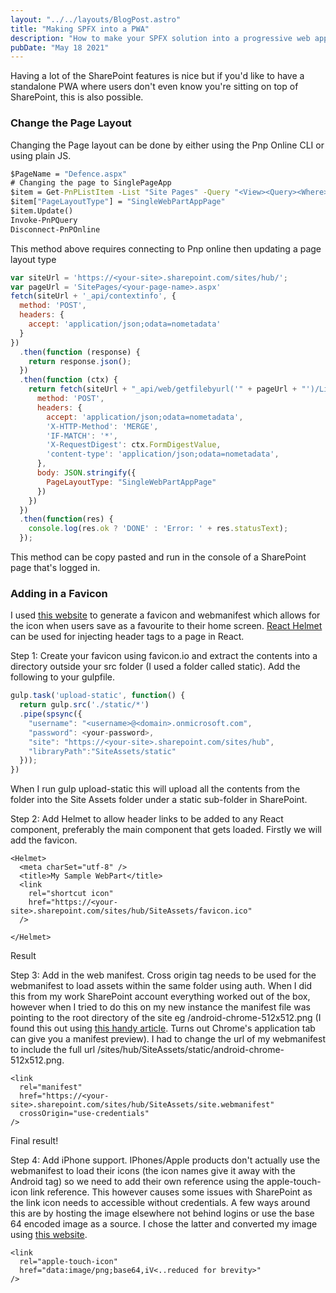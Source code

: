 ```yaml
---
layout: "../../layouts/BlogPost.astro"
title: "Making SPFX into a PWA"
description: "How to make your SPFX solution into a progressive web app."
pubDate: "May 18 2021"
---
```


Having a lot of the SharePoint features is nice but if you'd like to have a standalone PWA where users don't even know you're sitting on top of SharePoint, this is also possible.

### Change the Page Layout

Changing the Page layout can be done by either using the Pnp Online CLI or using plain JS.
```cmd
$PageName = "Defence.aspx"
# Changing the page to SinglePageApp
$item = Get-PnPListItem -List "Site Pages" -Query "<View><Query><Where><Eq><FieldRef Name='FileLeafRef' /><Value Type='Text'>$PageName</Value></Eq></Where></Query></View>"
$item["PageLayoutType"] = "SingleWebPartAppPage"
$item.Update()
Invoke-PnPQuery
Disconnect-PnPOnline
```

This method above requires connecting to Pnp online then updating a page layout type
```js
var siteUrl = 'https://<your-site>.sharepoint.com/sites/hub/';
var pageUrl = 'SitePages/<your-page-name>.aspx'
fetch(siteUrl + '_api/contextinfo', {
  method: 'POST',
  headers: {
    accept: 'application/json;odata=nometadata'
  }
})
  .then(function (response) {
    return response.json();
  })
  .then(function (ctx) {
    return fetch(siteUrl + "_api/web/getfilebyurl('" + pageUrl + "')/ListItemAllFields", {
      method: 'POST',
      headers: {
        accept: 'application/json;odata=nometadata',
        'X-HTTP-Method': 'MERGE',
        'IF-MATCH': '*',
        'X-RequestDigest': ctx.FormDigestValue,
        'content-type': 'application/json;odata=nometadata',
      },
      body: JSON.stringify({
        PageLayoutType: "SingleWebPartAppPage"
      })
    })
  })
  .then(function(res) {
    console.log(res.ok ? 'DONE' : 'Error: ' + res.statusText);
  });
```
This method can be copy pasted and run in the console of a SharePoint page that's logged in.

### Adding in a Favicon

I used [this website](https://favicon.io/) to generate a favicon and webmanifest which allows for the icon when users save as a favourite to their home screen. [React Helmet](https://www.npmjs.com/package/react-helmet) can be used for injecting header tags to a page in React.

Step 1: Create your favicon using favicon.io and extract the contents into a directory outside your src folder (I used a folder called static). Add the following to your gulpfile.
```js
gulp.task('upload-static', function() {
  return gulp.src('./static/*')
  .pipe(spsync({
    "username": "<username>@<domain>.onmicrosoft.com",
    "password": <your-password>,
    "site": "https://<your-site>.sharepoint.com/sites/hub",
    "libraryPath":"SiteAssets/static"
  }));
})
```

When I run gulp upload-static this will upload all the contents from the folder into the Site Assets folder under a static sub-folder in SharePoint.

Step 2: Add Helmet to allow header links to be added to any React component, preferably the main component that gets loaded. Firstly we will add the favicon.

```tsx
<Helmet>
  <meta charSet="utf-8" />
  <title>My Sample WebPart</title>
  <link
    rel="shortcut icon"
    href="https://<your-site>.sharepoint.com/sites/hub/SiteAssets/favicon.ico"
  />
  
</Helmet>
```

Result

Step 3: Add in the web manifest. Cross origin tag needs to be used for the webmanifest to load assets within the same folder using auth. When I did this from my work SharePoint account everything worked out of the box, however when I tried to do this on my new instance the manifest file was pointing to the root directory of the site eg <your-site>/android-chrome-512x512.png (I found this out using [this handy article](https://web.dev/add-manifest-react/). Turns out Chrome's application tab can give you a manifest preview). I had to change the url of my webmanifest to include the full url /sites/hub/SiteAssets/static/android-chrome-512x512.png.
```tsx
<link
  rel="manifest"
  href="https://<your-site>.sharepoint.com/sites/hub/SiteAssets/site.webmanifest"
  crossOrigin="use-credentials"
/>
```

Final result!

Step 4: Add iPhone support. IPhones/Apple products don't actually use the webmanifest to load their icons (the icon names give it away with the Android tag) so we need to add their own reference using the apple-touch-icon link reference. This however causes some issues with SharePoint as the link icon needs to accessible without credentials. A few ways around this are by hosting the image elsewhere not behind logins or use the base 64 encoded image as a source. I chose the latter and converted my image using [this website](https://www.base64-image.de/).
```tsx
<link
  rel="apple-touch-icon"
  href="data:image/png;base64,iV<..reduced for brevity>"
/>
```